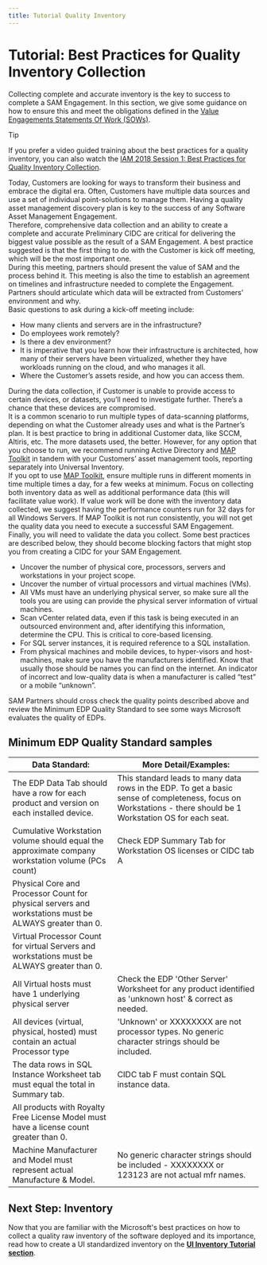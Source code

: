```yaml
---
title: Tutorial Quality Inventory
---
```

# Tutorial: Best Practices for Quality Inventory Collection

Collecting complete and accurate inventory is the key to success to complete a SAM Engagement. In this section, we give some guidance on how to ensure this and meet the obligations defined in the [Value Engagements Statements Of Work (SOWs)](https://www.microsoft.com/en-us/sam/use-cases.aspx?CollectionId=9d33c0b2-7c54-4274-8b1c-d1dec3b8548d).  

> [!TIP]
> If you prefer a video guided training about the best practices for a quality inventory, you can also watch the [IAM 2018 Session 1: Best Practices for Quality Inventory Collection](https://aka.ms/IAMSession1).

Today, Customers are looking for ways to transform their business and embrace the digital era. Often, Customers have multiple data sources and use a set of individual point-solutions to manage them. Having a quality asset management discovery plan is key to the success of any Software Asset Management Engagement.  
Therefore, comprehensive data collection and an ability to create a complete and accurate Preliminary CIDC are critical for delivering the biggest value possible as the result of a SAM Engagement. A best practice suggested is that the first thing to do with the Customer is kick off meeting, which will be the most important one.  
During this meeting, partners should present the value of SAM and the process behind it. This meeting is also the time to establish an agreement on timelines and infrastructure needed to complete the Engagement. Partners should articulate which data will be extracted from Customers’ environment and why.  
Basic questions to ask during a kick-off meeting include:

- How many clients and servers are in the infrastructure?
- Do employees work remotely?
- Is there a dev environment?
- It is imperative that you learn how their infrastructure is architected, how many of their servers have been virtualized, whether they have workloads running on the cloud, and who manages it all.
- Where the Customer’s assets reside, and how you can access them.

During the data collection, if Customer is unable to provide access to certain devices, or datasets, you’ll need to investigate further. There’s a chance that these devices are compromised.  
It is a common scenario to run multiple types of data-scanning platforms, depending on what the Customer already uses and what is the Partner’s plan. It is best practice to bring in additional Customer data, like SCCM, Altiris, etc. The more datasets used, the better. However, for any option that you choose to run, we recommend running Active Directory and [MAP Toolkit](https://www.microsoft.com/en-us/download/details.aspx?id=7826) in tandem with your Customers’ asset management tools, reporting separately into Universal Inventory.  
If you opt to use [MAP Toolkit](https://www.microsoft.com/en-us/download/details.aspx?id=7826), ensure multiple runs in different moments in time multiple times a day, for a
few weeks at minimum. Focus on collecting both inventory data as well as additional performance data (this will facilitate value work). If value work will be done with the inventory data collected, we suggest having the performance counters run for 32 days for all Windows Servers. If MAP Toolkit is not run consistently, you will not get the quality data you need to execute a successful SAM Engagement.  
Finally, you will need to validate the data you collect. Some best practices are described below, they should become blocking factors that might stop you from creating a CIDC for your SAM Engagement.

- Uncover the number of physical core, processors, servers and workstations in your project scope.
- Uncover the number of virtual processors and virtual machines (VMs).
- All VMs must have an underlying physical server, so make sure all the tools you are using can provide the physical server information of virtual machines.
- Scan vCenter related data, even if this task is being executed in an outsourced environment and, after identifying this information, determine the CPU. This is critical to core-based licensing.
- For SQL server instances, it is required reference to a SQL installation.
- From physical machines and mobile devices, to hyper-visors and host-machines, make sure you have the manufacturers identified. Know that usually those should be names you can find on the internet. An indicator of incorrect and low-quality data is when a manufacturer is called “test” or a mobile “unknown”.

SAM Partners should cross check the quality points described above and review the Minimum EDP Quality Standard to see some ways Microsoft evaluates the quality of EDPs.

## Minimum EDP Quality Standard samples

| Data Standard:                                                                                         | More Detail/Examples:                                                                                                                                           |
|--------------------------------------------------------------------------------------------------------|-----------------------------------------------------------------------------------------------------------------------------------------------------------------|
| The EDP Data Tab should have a row for each product and version on each installed device.              | This standard leads to many data rows in the EDP. To get a basic sense of completeness, focus on Workstations - there should be 1 Workstation OS for each seat. |
| Cumulative Workstation volume should equal the approximate company workstation volume (PCs count)      | Check EDP Summary Tab for Workstation OS licenses or CIDC tab A                                                                                                 |
| Physical Core and Processor Count for physical servers and workstations must be ALWAYS greater than 0. |                                                                                                                                                                 |
| Virtual Processor Count for virtual Servers and workstations must be ALWAYS greater than 0.            |                                                                                                                                                                 |
| All Virtual hosts must have 1 underlying physical server                                               | Check the EDP 'Other Server' Worksheet for any product identified as 'unknown host' & correct as needed.                                                        |
| All devices (virtual, physical, hosted) must contain an actual Processor type                          | 'Unknown' or XXXXXXXX are not processor types. No generic character strings should be included.                                                                 |
| The data rows in SQL Instance Worksheet tab must equal the total in Summary tab.                       | CIDC tab F must contain SQL instance data.                                                                                                                      |
| All products with Royalty Free License Model must have a license count greater than 0.                 |                                                                                                                                                                 |
| Machine Manufacturer and Model must represent actual Manufacture & Model.                              | No generic character strings should be included - XXXXXXXX or 123123 are not actual mfr names.                                                                  |
## Next Step: Inventory

Now that you are familiar with the Microsoft's best practices on how to collect a quality raw inventory of the software deployed and its importance, read how to create a UI standardized inventory on the [**UI Inventory Tutorial section**](inventory.md).